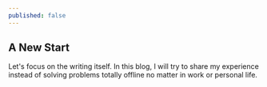 ```yaml
---
published: false
---
```

## A New Start

Let's focus on the writing itself. In this blog, I will try to share my experience instead of solving problems totally offline no matter in work or personal life.

